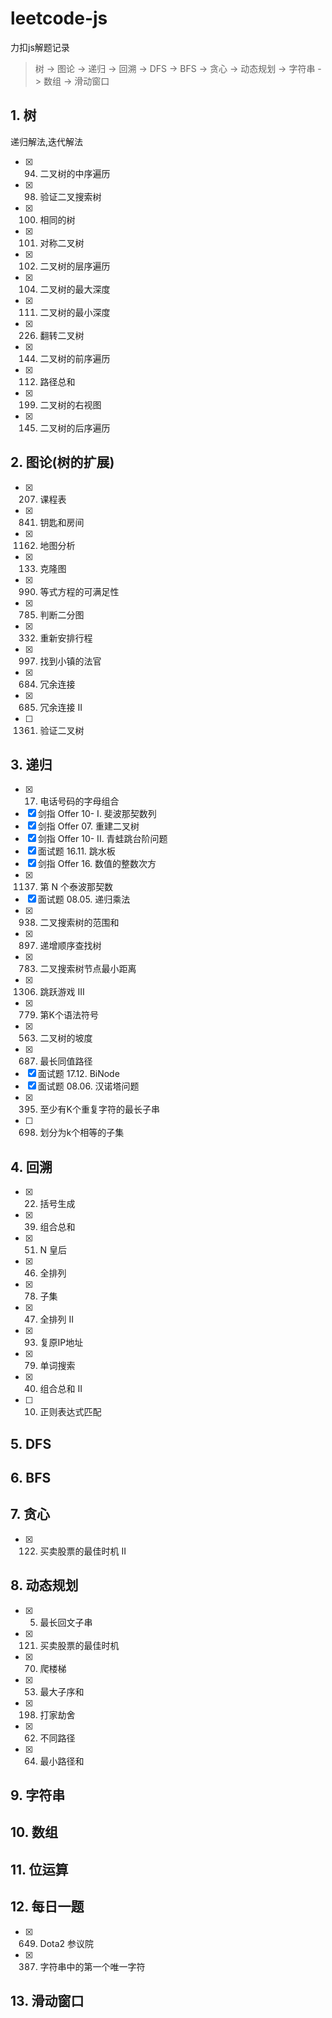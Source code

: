 # leetcode-js
力扣js解题记录

> 树 -> 图论 -> 递归 -> 回溯 -> DFS -> BFS -> 贪心 -> 动态规划 -> 字符串 -> 数组 -> 滑动窗口

## 1. 树  
递归解法,迭代解法  
 - [x] 94. 二叉树的中序遍历
 - [x] 98. 验证二叉搜索树
 - [x] 100. 相同的树
 - [x] 101. 对称二叉树
 - [x] 102. 二叉树的层序遍历
 - [x] 104. 二叉树的最大深度
 - [x] 111. 二叉树的最小深度
 - [x] 226. 翻转二叉树
 - [x] 144. 二叉树的前序遍历
 - [x] 112. 路径总和
 - [x] 199. 二叉树的右视图
 - [x] 145. 二叉树的后序遍历
## 2. 图论(树的扩展)
 - [x] 207. 课程表
 - [x] 841. 钥匙和房间
 - [x] 1162. 地图分析
 - [x] 133. 克隆图
 - [x] 990. 等式方程的可满足性
 - [x] 785. 判断二分图
 - [x] 332. 重新安排行程
 - [x] 997. 找到小镇的法官
 - [x] 684. 冗余连接
 - [x] 685. 冗余连接 II
 - [ ] 1361. 验证二叉树
## 3. 递归
 - [x] 17. 电话号码的字母组合
 - [x] 剑指 Offer 10- I. 斐波那契数列
 - [x] 剑指 Offer 07. 重建二叉树
 - [x] 剑指 Offer 10- II. 青蛙跳台阶问题
 - [x] 面试题 16.11. 跳水板
 - [x] 剑指 Offer 16. 数值的整数次方
 - [x] 1137. 第 N 个泰波那契数
 - [x] 面试题 08.05. 递归乘法
 - [x] 938. 二叉搜索树的范围和
 - [x] 897. 递增顺序查找树
 - [x] 783. 二叉搜索树节点最小距离
 - [x] 1306. 跳跃游戏 III
 - [x] 779. 第K个语法符号
 - [x] 563. 二叉树的坡度
 - [x] 687. 最长同值路径
 - [x] 面试题 17.12. BiNode
 - [x] 面试题 08.06. 汉诺塔问题
 - [x] 395. 至少有K个重复字符的最长子串
 - [ ] 698. 划分为k个相等的子集
## 4. 回溯
 - [x] 22. 括号生成
 - [x] 39. 组合总和
 - [x] 51. N 皇后
 - [x] 46. 全排列
 - [x] 78. 子集
 - [x] 47. 全排列 II
 - [x] 93. 复原IP地址
 - [x] 79. 单词搜索
 - [x] 40. 组合总和 II
 - [ ] 10. 正则表达式匹配
## 5. DFS
## 6. BFS
## 7. 贪心
 - [x] 122. 买卖股票的最佳时机 II
## 8. 动态规划
 - [x] 5. 最长回文子串
 - [x] 121. 买卖股票的最佳时机
 - [x] 70. 爬楼梯
 - [x] 53. 最大子序和
 - [x] 198. 打家劫舍
 - [x] 62. 不同路径
 - [x] 64. 最小路径和
## 9. 字符串
## 10. 数组
## 11. 位运算
## 12. 每日一题
 - [x] 649. Dota2 参议院
 - [x] 387. 字符串中的第一个唯一字符
## 13. 滑动窗口